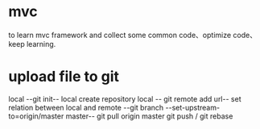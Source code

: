 # mvc
to learn mvc framework and collect some common code、optimize code、keep learning.

# upload file to git
local --git init--
local create repository
local -- git remote add url--
set relation between local and remote --git branch --set-upstream-to=origin/master master--
git pull origin master
git push / git rebase


